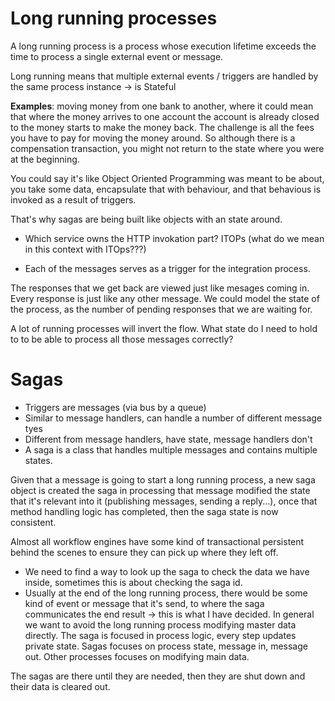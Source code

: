# Long running processes

A long running process is a process whose execution lifetime exceeds the time to process a single external event or message.

Long running means that multiple external events / triggers are handled by the same process instance -> is Stateful

**Examples**: moving money from one bank to another, where it could mean that where the money arrives to one account the account is already closed to the money starts to make the money back.
The challenge is all the fees you have to pay for moving the money around.
So although there is a compensation transaction, you might not return to the state where you were at the beginning.

You could say it's like Object Oriented Programming was meant to be about, you take some data, encapsulate that with behaviour, and that behavious is invoked as a result of triggers. 

That's why sagas are being built like objects with an state around.

* Which service owns the HTTP invokation part?
    ITOPs (what do we mean in this context with ITOps???)
- Each of the messages serves as a trigger for the integration process.

The responses that we get back are viewed just like mesages coming in. Every response is just like any other message.
We could model the state of the process, as the number of pending responses that we are waiting for.

A lot of running processes will invert the flow. What state do I need to hold to to be able to process all those messages correctly?

# Sagas
- Triggers are messages (via bus by a queue)
- Similar to message handlers, can handle a number of different message tyes
- Different from message handlers, have state, message handlers don't
- A saga is a class that handles multiple messages and contains multiple states.

Given that a message is going to start a long running process, a new saga object is created
the saga in processing that message modified the state that it's relevant into it (publishing messages, sending a reply...), once that method handling logic has completed, then the saga state is now consistent.

Almost all workflow engines have some kind of transactional persistent behind the scenes to ensure they can pick up where they left off.

- We need to find a way to look up the saga to check the data we have inside, sometimes this is about checking the saga id.
- Usually at the end of the long running process, there would be some kind of event or message that it's send, to where the saga communicates the end result -> this is what I have decided. In general we want to avoid the long running process modifying master data directly. The saga is focused in process logic, every step updates private state. Sagas focuses on process state, message in, message out. Other processes focuses on modifying main data.

The sagas are there until they are needed, then they are shut down and their data is cleared out.